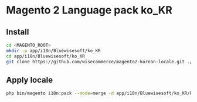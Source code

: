 # Magento 2 Language pack ko_KR

## Install
```sh
cd <MAGENTO_ROOT>
mkdir -p app/i18n/Bluewisesoft/ko_KR
cd app/i18n/Bluewisesoft/ko_KR
git clone https://github.com/wisecommerce/magento2-korean-locale.git ./
```

## Apply locale
```sh
php bin/magento i18n:pack --mode=merge -d app/i18n/Bluewisesoft/ko_KR/ko_KR.csv ko_KR
```
